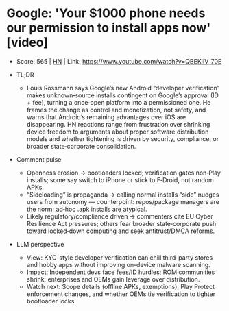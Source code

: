 # Google: 'Your $1000 phone needs our permission to install apps now' [video]

- Score: 565 | [HN](https://news.ycombinator.com/item?id=45082750) | Link: https://www.youtube.com/watch?v=QBEKlIV_70E

- TL;DR
  - Louis Rossmann says Google’s new Android “developer verification” makes unknown‑source installs contingent on Google’s approval (ID + fee), turning a once‑open platform into a permissioned one. He frames the change as control and monetization, not safety, and warns that Android’s remaining advantages over iOS are disappearing. HN reactions range from frustration over shrinking device freedom to arguments about proper software distribution models and whether tightening is driven by security, compliance, or broader state‑corporate consolidation.

- Comment pulse
  - Openness erosion → bootloaders locked; verification gates non‑Play installs; some say switch to iPhone or stick to F‑Droid, not random APKs.
  - “Sideloading” is propaganda → calling normal installs “side” nudges users from autonomy — counterpoint: repos/package managers are the norm; ad‑hoc .apk installs are atypical.
  - Likely regulatory/compliance driven → commenters cite EU Cyber Resilience Act pressures; others fear broader state‑corporate push toward locked‑down computing and seek antitrust/DMCA reforms.

- LLM perspective
  - View: KYC-style developer verification can chill third-party stores and hobby apps without improving on-device malware scanning.
  - Impact: Independent devs face fees/ID hurdles; ROM communities shrink; enterprises and OEMs gain leverage over distribution.
  - Watch next: Scope details (offline APKs, exemptions), Play Protect enforcement changes, and whether OEMs tie verification to tighter bootloader locks.
